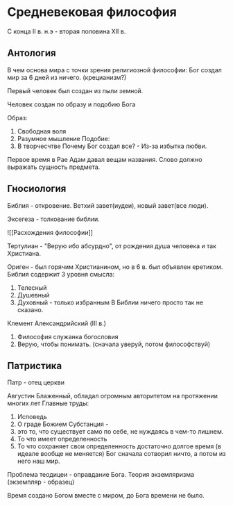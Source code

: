 # Средневековая философия

С конца II в. н.э - вторая половина XII в.

## Антология

В чем основа мира с точки зрения религиозной философии:
Бог создал мир за 6 дней из ничего. (крецианизм?)

Первый человек был создан из пыли земной.

Человек создан по образу и подобию Бога

Образ:
1. Свободная воля 
2. Разумное мышление
Подобие: 
1. В творчесчтве 
Почему Бог создал все? - Из-за избытка любви.

Первое время в Рае Адам давал вещам названия. 
Слово должно выражать сущность предмета. 

## Гносиология

Библия - откровение. Ветхий завет(иудеи), новый завет(все люди).

Эксегеза - толкование библии. 

![[Расхождения философии]]

Тертулиан - "Верую ибо абсурдно", от рождения душа человека и так Христиана.

Ориген - был горячим Христианином, но в 6 в. был объявлен еретиком. 
Библия содержит 3 уровня смысла:
1. Телесный
2. Душевный
3. Духовный - только избранным
В Библии ничего просто так не сказано. 

Клемент Александрийский (III в.)
1. Философия служанка богословия
2. Верую, чтобы понимать. (сначала уверуй, потом философствуй)

## Патристика

Патр - отец церкви

Августин Блаженный, обладал огромным авторитетом на протяжении многих лет
Главные труды:
1. Исповедь
2. О граде Божием
Субстанция -
1.  это то, что существует само по себе, не нуждаясь в чем-то лишнем. 
2. То что имеет определенность
3. То что сохраняет свои определенность достаточно долгое время (в идеале вообще не меняется)
Бог сначала сотворил ничто, а потом из него наш мир. 

Проблема теодицеи - оправдание Бога. 
Теория экземляризма (экземпляр - образец)

Время создано Богом вместе с миром, до Бога времени не было. 